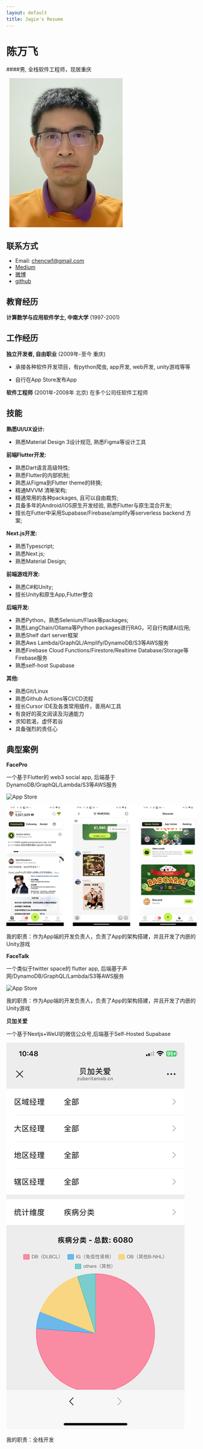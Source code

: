 ```yaml
---
layout: default
title: Jagie's Resume
---
```

陈万飞
======

####男, 全栈软件工程师，现居重庆

&nbsp;
![](me2.jpg)
&nbsp;

联系方式
---------
- Email: [chencwf@gmail.com](chencwf@gmail.com)
- [Medium](https://medium.com/@chencwf)
- [微博](https://weibo.com/jagie)
- [github](https://github.com/Heilum)



教育经历
---------

**计算数学与应用软件学士, 中南大学** (1997-2001)



工作经历
---------
**独立开发者, 自由职业** (2009年-至今 重庆)

- 承接各种软件开发项目，有python爬虫, app开发, web开发, unity游戏等等

- 自行在App Store发布App


**软件工程师** (2001年-2008年 北京)
在多个公司任软件工程师


技能
------
**熟悉UI/UX设计:**
- 熟悉Material Design 3设计规范, 熟悉Figma等设计工具

**前端Flutter开发:**
- 熟悉Dart语言高级特性;
- 熟悉Flutter的内部机制;
- 熟悉从Figma到Flutter theme的转换;
- 精通MVVM 清晰架构;
- 精通常用的各种packages, 且可以自由裁剪;
- 具备多年的Android/iOS原生开发经验, 熟悉Flutter与原生混合开发;
- 擅长在Futter中采用Supabase/Firebase/amplify等serverless backend 方案;

**Next.js开发:**
- 熟悉Typescript;
- 熟悉Next.js;
- 熟悉Material Design;

**前端游戏开发:**
- 熟悉C#和Unity;
- 擅长Unity和原生App,Flutter整合


**后端开发:**
- 熟悉Python，熟悉Selenium/Flask等packages;
- 熟悉LangChain/Ollama等Python packages进行RAG，可自行构建AI应用;
- 熟悉Shelf dart server框架
- 熟悉Aws Lambda/GraphQL/Amplify/DynamoDB/S3等AWS服务
- 熟悉Firebase Cloud Functions/Firestore/Realtime Database/Storage等Firebase服务
- 熟悉self-host Supabase


**其他:**
- 熟悉Git/Linux
- 熟悉Github Actions等CI/CD流程
- 擅长Cursor IDE及各类常用插件，善用AI工具
- 有良好的英文阅读及沟通能力
- 求知若渴，虚怀若谷
- 具备强烈的责任心


典型案例
--------

**FacePro**

一个基于Flutter的 web3 social app, 后端基于DynamoDB/GraphQL/Lambda/S3等AWS服务


![App Store](https://apps.apple.com/us/app/facepro/id1659173018)


![Alt text](facepro.jpg)

我的职责：作为App端的开发负责人，负责了App的架构搭建，并且开发了内嵌的Unity游戏


**FaceTalk**

一个类似于twitter space的 flutter app, 后端基于声网/DynamoDB/GraphQL/Lambda/S3等AWS服务


![App Store](https://apps.apple.com/us/app/facetalk-web3/id6463494315)



我的职责：作为App端的开发负责人，负责了App的架构搭建，并且开发了内嵌的Unity游戏


**贝加关爱**

一个基于Nextjs+WeUI的微信公众号,后端基于Self-Hosted Supabase

![Alt text](bjga.jpg)

我的职责：全栈开发